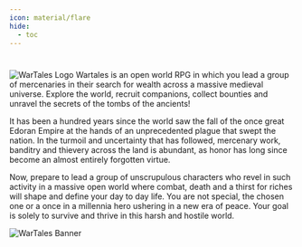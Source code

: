 ```yaml
---
icon: material/flare
hide:
  - toc
---
```

<style>
  .md-typeset h1 {
    margin: 0;
    padding: 0;
  }
</style>
# 
![WarTales Logo](static/img/wartales.png)
Wartales is an open world RPG in which you lead a group of mercenaries in their search for wealth across a massive medieval universe. Explore the world, recruit companions, collect bounties and unravel the secrets of the tombs of the ancients!

It has been a hundred years since the world saw the fall of the once great Edoran Empire at the hands of an unprecedented plague that swept the nation. In the turmoil and uncertainty that has followed, mercenary work, banditry and thievery across the land is abundant, as honor has long since become an almost entirely forgotten virtue.

Now, prepare to lead a group of unscrupulous characters who revel in such activity in a massive open world where combat, death and a thirst for riches will shape and define your day to day life. You are not special, the chosen one or a once in a millennia hero ushering in a new era of peace. Your goal is solely to survive and thrive in this harsh and hostile world.

![WarTales Banner](static/img/wartales.gif)
